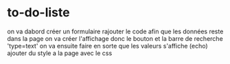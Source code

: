 # to-do-liste
on va dabord créer un formulaire
rajouter le code afin que les données reste dans la page 
on va créer l'affichage donc le bouton et la barre de recherche 'type=text' 
on va ensuite faire en sorte que les valeurs s'affiche (echo)
ajouter du style a la page avec le css 